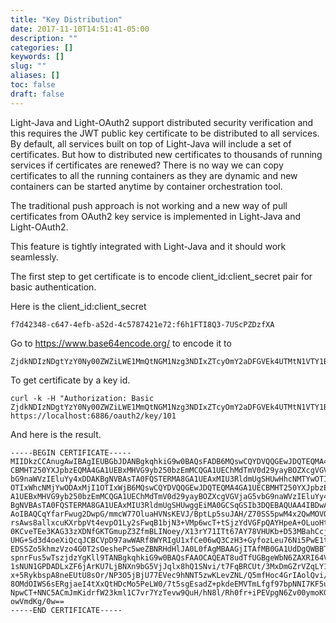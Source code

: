 ```yaml
---
title: "Key Distribution"
date: 2017-11-10T14:51:41-05:00
description: ""
categories: []
keywords: []
slug: ""
aliases: []
toc: false
draft: false
---
```



Light-Java and Light-OAuth2 support distributed security verification and this
requires the JWT public key certificate to be distributed to all services. By
default, all services built on top of Light-Java will include a set of 
certificates. But how to distributed new certificates to thousands of running
services if certificates are renewed? There is no way we can copy certificates
to all the running containers as they are dynamic and new containers can be
started anytime by container orchestration tool. 

The traditional push approach is not working and a new way of pull certificates
from OAuth2 key service is implemented in Light-Java and Light-OAuth2.

This feature is tightly integrated with Light-Java and it should work seamlessly.

The first step to get certificate is to encode client_id:client_secret pair for
basic authentication. 

Here is the client_id:client_secret

```
f7d42348-c647-4efb-a52d-4c5787421e72:f6h1FTI8Q3-7UScPZDzfXA
```

Go to https://www.base64encode.org/ to encode it to

```
ZjdkNDIzNDgtYzY0Ny00ZWZiLWE1MmQtNGM1Nzg3NDIxZTcyOmY2aDFGVEk4UTMtN1VTY1BaRHpmWEE=
```

To get certificate by a key id.

```
curl -k -H "Authorization: Basic ZjdkNDIzNDgtYzY0Ny00ZWZiLWE1MmQtNGM1Nzg3NDIxZTcyOmY2aDFGVEk4UTMtN1VTY1BaRHpmWEE=" https://localhost:6886/oauth2/key/101
```

And here is the result.

```
-----BEGIN CERTIFICATE-----
MIIDkzCCAnugAwIBAgIEUBGbJDANBgkqhkiG9w0BAQsFADB6MQswCQYDVQQGEwJDQTEQMA4GA1UE
CBMHT250YXJpbzEQMA4GA1UEBxMHVG9yb250bzEmMCQGA1UEChMdTmV0d29yayBOZXcgVGVjaG5v
bG9naWVzIEluYy4xDDAKBgNVBAsTA0FQSTERMA8GA1UEAxMIU3RldmUgSHUwHhcNMTYwOTIyMjI1
OTIxWhcNMjYwODAxMjI1OTIxWjB6MQswCQYDVQQGEwJDQTEQMA4GA1UECBMHT250YXJpbzEQMA4G
A1UEBxMHVG9yb250bzEmMCQGA1UEChMdTmV0d29yayBOZXcgVGVjaG5vbG9naWVzIEluYy4xDDAK
BgNVBAsTA0FQSTERMA8GA1UEAxMIU3RldmUgSHUwggEiMA0GCSqGSIb3DQEBAQUAA4IBDwAwggEK
AoIBAQCqYfarFwug2DwpG/mmcW77OluaHVNsKEVJ/BptLp5suJAH/Z70SS5pwM4x2QwMOVO2ke8U
rsAws8allxcuKXrbpVt4evpO1Ly2sFwqB1bjN3+VMp6wcT+tSjzYdVGFpQAYHpeA+OLuoHtQyfpB
0KCveTEe3KAG33zXDNfGKTGmupZ3ZfmBLINoey/X13rY71ITt67AY78VHUKb+D53MBahCcjJ9YpJ
UHG+Sd3d4oeXiQcqJCBCVpD97awWARf8WYRIgU1xfCe06wQ3CzH3+GyfozLeu76Ni5PwE1tm7Dhg
EDSSZo5khmzVzo4G0T2sOeshePc5weZBNRHdHlJA0L0fAgMBAAGjITAfMB0GA1UdDgQWBBT9rnek
spnrFus5wTszjdzYgKll9TANBgkqhkiG9w0BAQsFAAOCAQEAT8udTfUGBgeWbN6ZAXRI64VsSJj5
1sNUN1GPDADLxZF6jArKU7LjBNXn9bG5VjJqlx8hQ1SNvi/t7FqBRCUt/3MxDmGZrVZqLY1kZ2e7
x+5RykbspA8neEUtU8sOr/NP3O5jBjU77EVec9hNNT5zwKLevZNL/Q5mfHoc4GrIAolQvi/5fEqC
8OMdOIWS6sERgjaeI4tXxQtHDcMo5PeLW0/7t5sgEsadZ+pkdeEMVTmLfgf97bpNNI7KF5uEbYnQ
NpwCT+NNC5ACmJmKidrfW23kml1C7vr7YzTevw9QuH/hN8l/Rh0fr+iPEVpgN6Zv00ymoKGmjuuW
owVmdKg/0w==
-----END CERTIFICATE-----
```

